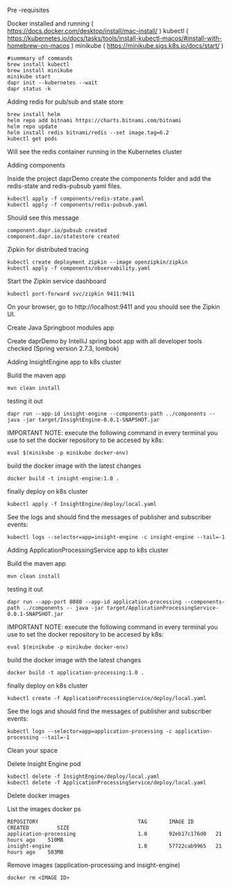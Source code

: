 Pre -requisites


Docker installed and running  ( https://docs.docker.com/desktop/install/mac-install/ )
kubectl ( https://kubernetes.io/docs/tasks/tools/install-kubectl-macos/#install-with-homebrew-on-macos )
minikube ( https://minikube.sigs.k8s.io/docs/start/ )
```
#summmary of commands
brew install kubectl 
brew install minikube  
minikube start
dapr init --kubernetes --wait
dapr status -k
```

Adding redis for pub/sub and state store


```
brew install helm
helm repo add bitnami https://charts.bitnami.com/bitnami
helm repo update
helm install redis bitnami/redis --set image.tag=6.2
kubectl get pods
```
Will see the redis container running in the Kubernetes cluster

Adding components

Inside the project daprDemo create the components folder and add the redis-state and redis-pubsub yaml files.
```
kubectl apply -f components/redis-state.yaml
kubectl apply -f components/redis-pubsub.yaml
```

Should see this message
```
component.dapr.io/pubsub created
component.dapr.io/statestore created
```




Zipkin for distributed tracing


```
kubectl create deployment zipkin --image openzipkin/zipkin
kubectl apply -f components/observability.yaml
```
Start the Zipkin service dashboard
```
kubectl port-forward svc/zipkin 9411:9411
```

On your browser, go to http://localhost:9411 and you should see the Zipkin UI.

Create Java Springboot modules app

Create daprDemo by IntelliJ spring boot app  with all developer tools checked (Spring version 2.7.3, lombok)


Adding InsightEngine app to k8s cluster


Build the maven app
```
mvn clean install
```
testing it out
```
dapr run --app-id insight-engine --components-path ../components -- java -jar target/InsightEngine-0.0.1-SNAPSHOT.jar
```
IMPORTANT NOTE: execute the following command in every terminal you use to set the docker repository to be accesed by k8s:
```
eval $(minikube -p minikube docker-env)
```
build the docker image with the latest changes
```
docker build -t insight-engine:1.0 .
```
finally deploy on k8s cluster
```
kubectl apply -f InsightEngine/deploy/local.yaml
```
See the logs and should find the messages  of publisher and subscriber events:
```
kubectl logs --selector=app=insight-engine -c insight-engine --tail=-1
```



Adding ApplicationProcessingService app to k8s cluster

Build the maven app
```
mvn clean install
```
testing it out
```
dapr run --app-port 8080 --app-id application-processing --components-path ../components -- java -jar target/ApplicationProcessingService-0.0.1-SNAPSHOT.jar
```
IMPORTANT NOTE: execute the following command in every terminal you use to set the docker repository to be accesed by k8s:
```
eval $(minikube -p minikube docker-env)
```
build the docker image with the latest changes
```
docker build -t application-processing:1.0 .
```
finally deploy on k8s cluster
```
kubectl create -f ApplicationProcessingService/deploy/local.yaml
```
See the logs and should find the messages  of publisher and subscriber events:
```
kubectl logs --selector=app=application-processing -c application-processing --tail=-1
```






Clean your space


Delete  Insight Engine pod
```
kubectl delete -f InsightEngine/deploy/local.yaml
kubectl delete -f ApplicationProcessingService/deploy/local.yaml
```

Delete docker images

List the images
docker ps
```
REPOSITORY                                TAG       IMAGE ID       CREATED         SIZE
application-processing                    1.0       92eb17c176d0   21 hours ago    510MB
insight-engine                            1.0       57722cab9965   21 hours ago    503MB
```

Remove images (application-processing and insight-engine)
```
docker rm <IMAGE ID>
```
